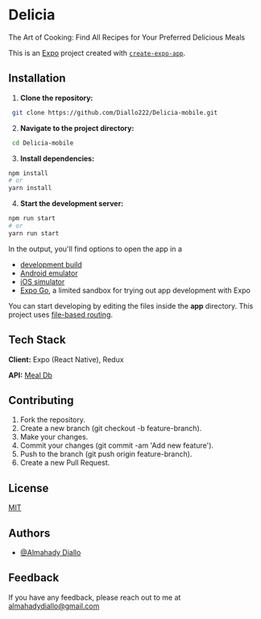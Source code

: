 # Delicia

The Art of Cooking: Find All Recipes for Your Preferred Delicious Meals

This is an [Expo](https://expo.dev) project created with [`create-expo-app`](https://www.npmjs.com/package/create-expo-app).

## Installation


1. **Clone the repository:**

```bash
 git clone https://github.com/Diallo222/Delicia-mobile.git
```

2. **Navigate to the project directory:**

```bash
 cd Delicia-mobile
```
3. **Install dependencies:**

```bash
npm install
# or
yarn install
```
4. **Start the development server:**

```bash
npm run start
# or
yarn run start
```

In the output, you'll find options to open the app in a

- [development build](https://docs.expo.dev/develop/development-builds/introduction/)
- [Android emulator](https://docs.expo.dev/workflow/android-studio-emulator/)
- [iOS simulator](https://docs.expo.dev/workflow/ios-simulator/)
- [Expo Go](https://expo.dev/go), a limited sandbox for trying out app development with Expo

You can start developing by editing the files inside the **app** directory. This project uses [file-based routing](https://docs.expo.dev/router/introduction).


## Tech Stack

**Client:** Expo (React Native), Redux

**API:** [Meal Db](https://www.themealdb.com/)

## Contributing

1. Fork the repository.
2. Create a new branch (git checkout -b feature-branch).
3. Make your changes.
4. Commit your changes (git commit -am 'Add new feature').
5. Push to the branch (git push origin feature-branch).
6. Create a new Pull Request.


## License

[MIT](https://choosealicense.com/licenses/mit/)


## Authors

- [@Almahady Diallo](https://github.com/Diallo222/)


## Feedback

If you have any feedback, please reach out to me at almahadydiallo@gmail.com


